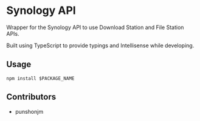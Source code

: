 # Synology API

Wrapper for the Synology API to use Download Station and File Station APIs.

Built using TypeScript to provide typings and Intellisense while developing.

## Usage

```
npm install $PACKAGE_NAME
```

## Contributors

- punshonjm
